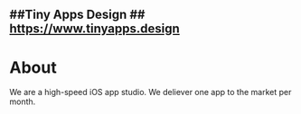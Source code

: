 ##Tiny Apps Design ##
https://www.tinyapps.design
-----------------------------
# About #
We are a high-speed iOS app studio. We deliever one app to the market per month. 

